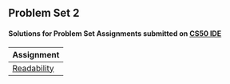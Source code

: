 ## Problem Set 2 
#### Solutions for Problem Set  Assignments submitted on [CS50 IDE](https://ide.cs50.io/)
| Assignment | 
| ---------- | 
| [Readability](https://cs50.harvard.edu/x/2020/psets/2/readability/) |
